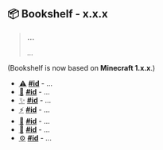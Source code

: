## 📦 Bookshelf - x.x.x

> **...**
>
> *...*

(Bookshelf is now based on **Minecraft 1.x.x**.)

- <abbr title="Breaking Changes">⚠️</abbr> **[#id](issue/pr)** - ...
- <abbr title="New Modules">🎉</abbr> **[#id](issue/pr)** - ...
- <abbr title="New Features">✨</abbr> **[#id](issue/pr)** - ...
- <abbr title="Enhancements">⚡</abbr> **[#id](issue/pr)** - ...
- <abbr title="Bug Fixes">🐛</abbr> **[#id](issue/pr)** - ...
- <abbr title="Documentation">📝</abbr> **[#id](issue/pr)** - ...
- <abbr title="GitHub & CI/CD">⚙️</abbr> **[#id](issue/pr)** - ...
